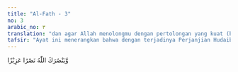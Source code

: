 ```yaml
---
title: "Al-Fath - 3"
no: 3
arabic_no: ٣
translation: "dan agar Allah menolongmu dengan pertolongan yang kuat (banyak)."
tafsir: "Ayat ini menerangkan bahwa dengan terjadinya Perjanjian Hudaibiyyah, berarti Allah telah menyempurnakan nikmat-Nya yang tiada terhingga kepada Rasulullah saw. Nikmat-nikmat itu ialah:\n\n1. Mengampuni dosa-dosa Rasulullah saw yang dilakukan sebelum dan sesudah terjadi Perjanjian Hudaibiyyah. Tentu saja yang dimaksud dosa dalam ayat ini ialah yang tidak mengurangi atau merusak fungsi kenabiannya karena Muhammad saw sebagai nabi dan rasul terpelihara dari perbuatan dosa besar.\n\n2. Tersebarnya agama Islam ke seluruh Jazirah Arab, bahkan ke beberapa daerah kerajaan Romawi. Hal itu menjadikan Rasulullah saw sebagai orang yang bertanggung jawab mengurus persoalan agama dan juga sebagai kepala negara. Dalam sejarah, jarang terjadi hal yang demikian. Di antara nabi dan rasul yang merangkap sebagai kepala negara, hanya Nabi Daud dan putra beliau, Nabi Sulaiman.\n\n3. Membimbing Rasulullah saw ke jalan yang lurus dan diridai-Nya.\n\n4. Menolong Rasulullah dari gangguan dan serangan musuh sehingga tidak satu pun yang dapat menyerang dan membunuhnya.\n\nMenurut Mujahid, Sufyan ats-sauri, Ibnu Jarir, al-Wahidi, dan beberapa ulama lain, yang dimaksud dengan memberi pengampunan dalam ayat ini ialah mengampuni dosa-dosa Rasulullah saw sebelum dan sesudah beliau diangkat menjadi rasul.\n\nAz-Zamakhsyari, dalam tafsir al-Kasysyaf, mengatakan, \"Allah menjadikan penaklukan kota Mekah itu sebagai sebab bagi pengampunan dosa Muhammad, karena Allah menjadikannya sebagai penyebab Rasulullah mendapat empat hal, yaitu: pengampunan dosa, penyempurnaan nikmat, petunjuk ke jalan yang lurus, dan kemenangan yang gemilang.\""
---
```

وَّيَنْصُرَكَ اللّٰهُ نَصْرًا عَزِيْزًا 